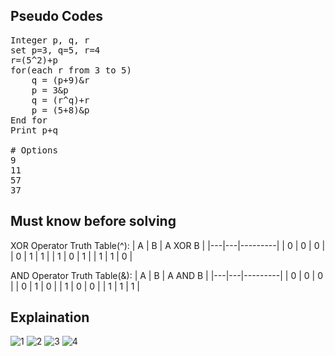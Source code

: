 ## Pseudo Codes
<pre>Integer p, q, r
set p=3, q=5, r=4
r=(5^2)+p
for(each r from 3 to 5)
	q = (p+9)&r
	p = 3&p
	q = (r^q)+r
	p = (5+8)&p
End for
Print p+q

# Options
9
11
57
37
</pre>

## Must know before solving
XOR Operator Truth Table(^):
| A | B | A XOR B |
|---|---|---------|
| 0 | 0 |   0     |
| 0 | 1 |   1     |
| 1 | 0 |   1     |
| 1 | 1 |   0     |

AND Operator Truth Table(&):
| A | B | A AND B |
|---|---|---------|
| 0 | 0 |   0     |
| 0 | 1 |   0     |
| 1 | 0 |   0     |
| 1 | 1 |   1     |


## Explaination
![1](000-resc/91771a99-1dc5-4e56-9d78-a70f0366c131.jpg)
![2](000-resc/7ca2ca58-37aa-41c9-8210-8e825cc4cb1d.jpg)
![3](000-resc/1aac6112-76dc-4ec0-8b54-3649a548c1be.jpg)
![4](000-resc/3263bd84-d209-49c4-9b73-890c447dbc70.jpg)


